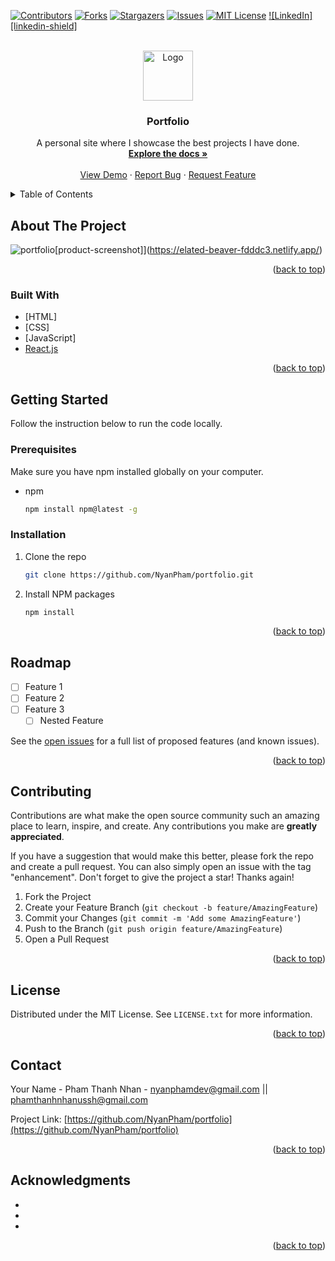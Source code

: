 <div id="top"></div>

<!-- PROJECT SHIELDS -->
<!--
*** I'm using markdown "reference style" links for readability.
*** Reference links are enclosed in brackets [ ] instead of parentheses ( ).
*** See the bottom of this document for the declaration of the reference variables
*** for contributors-url, forks-url, etc. This is an optional, concise syntax you may use.
*** https://www.markdownguide.org/basic-syntax/#reference-style-links
-->
[![Contributors][contributors-shield]][contributors-url]
[![Forks][forks-shield]][forks-url]
[![Stargazers][stars-shield]][stars-url]
[![Issues][issues-shield]][issues-url]
[![MIT License][license-shield]][license-url]
[![LinkedIn][linkedin-shield]][linkedin-url]



<!-- PROJECT LOGO -->
<br />
<div align="center">
  <a href="https://github.com/NyanPham/portfolio">
    <img src="images/logo.png" alt="Logo" width="80" height="80">
  </a>

<h3 align="center">Portfolio</h3>

  <p align="center">
    A personal site where I showcase the best projects I have done.
    <br />
    <a href="https://github.com/NyanPham/portfolio"><strong>Explore the docs »</strong></a>
    <br />
    <br />
    <a href="https://github.com/NyanPham/portfolio">View Demo</a>
    ·
    <a href="https://github.com/NyanPham/portfolio/issues">Report Bug</a>
    ·
    <a href="https://github.com/NyanPham/portfolio">Request Feature</a>
  </p>
</div>



<!-- TABLE OF CONTENTS -->
<details>
  <summary>Table of Contents</summary>
  <ol>
    <li>
      <a href="#about-the-project">About The Project</a>
      <ul>
        <li><a href="#built-with">Built With</a></li>
      </ul>
    </li>
    <li>
      <a href="#getting-started">Getting Started</a>
      <ul>
        <li><a href="#prerequisites">Prerequisites</a></li>
        <li><a href="#installation">Installation</a></li>
      </ul>
    </li>
    <li><a href="#usage">Usage</a></li>
    <li><a href="#roadmap">Roadmap</a></li>
    <li><a href="#contributing">Contributing</a></li>
    <li><a href="#license">License</a></li>
    <li><a href="#contact">Contact</a></li>
    <li><a href="#acknowledgments">Acknowledgments</a></li>
  </ol>
</details>



<!-- ABOUT THE PROJECT -->
## About The Project

![portfolio](https://user-images.githubusercontent.com/93678376/154835579-b3aa9aad-7e91-4d43-9d3a-0e017fa030b8.PNG)[product-screenshot]](https://elated-beaver-fdddc3.netlify.app/)

<p align="right">(<a href="#top">back to top</a>)</p>



### Built With

* [HTML]
* [CSS]
* [JavaScript]
* [React.js](https://reactjs.org/)


<p align="right">(<a href="#top">back to top</a>)</p>



<!-- GETTING STARTED -->
## Getting Started

Follow the instruction below to run the code locally.

### Prerequisites

Make sure you have npm installed globally on your computer.
* npm
  ```sh
  npm install npm@latest -g
  ```

### Installation

1. Clone the repo
   ```sh
   git clone https://github.com/NyanPham/portfolio.git
   ```
2. Install NPM packages
   ```sh
   npm install
   ```
   
<p align="right">(<a href="#top">back to top</a>)</p>




<!-- ROADMAP -->
## Roadmap

- [ ] Feature 1
- [ ] Feature 2
- [ ] Feature 3
    - [ ] Nested Feature

See the [open issues](https://github.com/NyanPham/portfolio/issues) for a full list of proposed features (and known issues).

<p align="right">(<a href="#top">back to top</a>)</p>



<!-- CONTRIBUTING -->
## Contributing

Contributions are what make the open source community such an amazing place to learn, inspire, and create. Any contributions you make are **greatly appreciated**.

If you have a suggestion that would make this better, please fork the repo and create a pull request. You can also simply open an issue with the tag "enhancement".
Don't forget to give the project a star! Thanks again!

1. Fork the Project
2. Create your Feature Branch (`git checkout -b feature/AmazingFeature`)
3. Commit your Changes (`git commit -m 'Add some AmazingFeature'`)
4. Push to the Branch (`git push origin feature/AmazingFeature`)
5. Open a Pull Request

<p align="right">(<a href="#top">back to top</a>)</p>



<!-- LICENSE -->
## License

Distributed under the MIT License. See `LICENSE.txt` for more information.

<p align="right">(<a href="#top">back to top</a>)</p>



<!-- CONTACT -->
## Contact

Your Name - Pham Thanh Nhan - nyanphamdev@gmail.com || phamthanhnhanussh@gmail.com

Project Link: [https://github.com/NyanPham/portfolio](https://github.com/NyanPham/portfolio)

<p align="right">(<a href="#top">back to top</a>)</p>



<!-- ACKNOWLEDGMENTS -->
## Acknowledgments

* []()
* []()
* []()

<p align="right">(<a href="#top">back to top</a>)</p>



<!-- MARKDOWN LINKS & IMAGES -->
<!-- https://www.markdownguide.org/basic-syntax/#reference-style-links -->
[contributors-shield]: https://img.shields.io/github/contributors/https://github.com/NyanPham/portfolio.svg?style=for-the-badge
[contributors-url]: https://github.com/https://github.com/NyanPham/portfolio/graphs/contributors
[forks-shield]: https://img.shields.io/github/forks/https://github.com/NyanPham/portfolio.svg?style=for-the-badge
[forks-url]: https://github.com/https://github.com/NyanPham/portfolio/network/members
[stars-shield]: https://img.shields.io/github/stars/https://github.com/NyanPham/portfolio.svg?style=for-the-badge
[stars-url]: https://github.com/https://github.com/NyanPham/portfolio/stargazers
[issues-shield]: https://img.shields.io/github/issues/https://github.com/NyanPham/portfolio.svg?style=for-the-badge
[issues-url]: https://github.com/https://github.com/NyanPham/portfolio/issues
[license-shield]: https://img.shields.io/github/license/https://github.com/NyanPham/portfolio.svg?style=for-the-badge
[license-url]: https://github.com/https://github.com/NyanPham/portfolio/blob/master/LICENSE.txt
[linkedin-url]: https://www.linkedin.com/in/nhan-pham-84a602232/
